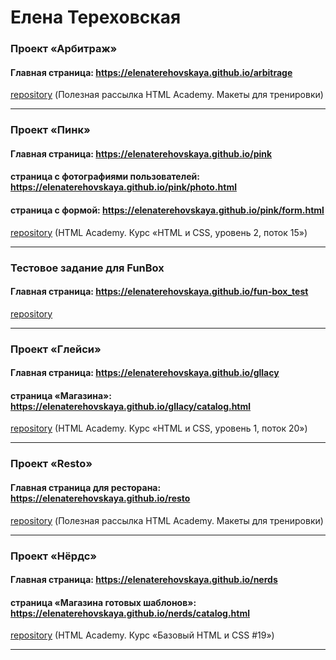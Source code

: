 # Елена Тереховская

### Проект «Арбитраж»
#### Главная страница: <a href="https://elenaterehovskaya.github.io/arbitrage" target="_blank">https://elenaterehovskaya.github.io/arbitrage</a>


[repository](https://github.com/elenaterehovskaya/arbitrage) (Полезная рассылка HTML Academy. Макеты для тренировки)

---

### Проект «Пинк»
#### Главная страница: <a href="https://elenaterehovskaya.github.io/pink" target="_blank">https://elenaterehovskaya.github.io/pink</a>
#### страница с фотографиями пользователей: <a href="https://elenaterehovskaya.github.io/pink/photo.html" target="_blank">https://elenaterehovskaya.github.io/pink/photo.html</a>
#### страница с формой: <a href="https://elenaterehovskaya.github.io/pink/form.html" target="_blank">https://elenaterehovskaya.github.io/pink/form.html</a>

[repository](https://github.com/elenaterehovskaya/524673-pink) (HTML Academy. Курс «HTML и CSS, уровень 2, поток 15»)

---

### Тестовое задание для FunBox
#### Главная страница: <a href="https://elenaterehovskaya.github.io/fun-box_test" target="_blank">https://elenaterehovskaya.github.io/fun-box_test</a>


[repository](https://github.com/elenaterehovskaya/fun-box_test)

---

### Проект «Глейси»
#### Главная страница: <a href="https://elenaterehovskaya.github.io/gllacy" target="_blank">https://elenaterehovskaya.github.io/gllacy</a>
#### страница «Магазина»: <a href="https://elenaterehovskaya.github.io/gllacy/catalog.html" target="_blank">https://elenaterehovskaya.github.io/gllacy/catalog.html</a>

[repository](https://github.com/elenaterehovskaya/524673-gllacy) (HTML Academy. Курс «HTML и CSS, уровень 1, поток 20»)

---

### Проект «Resto»
#### Главная страница для ресторана: <a href="https://elenaterehovskaya.github.io/resto" target="_blank">https://elenaterehovskaya.github.io/resto</a>

[repository](https://github.com/elenaterehovskaya/resto) (Полезная рассылка HTML Academy. Макеты для тренировки)

---

### Проект «Нёрдс»
#### Главная страница: <a href="https://elenaterehovskaya.github.io/nerds" target="_blank">https://elenaterehovskaya.github.io/nerds</a>
#### страница «Магазина готовых шаблонов»: <a href="https://elenaterehovskaya.github.io/nerds/catalog.html" target="_blank">https://elenaterehovskaya.github.io/nerds/catalog.html</a>

[repository](https://github.com/elenaterehovskaya/524673-nerds) (HTML Academy. Курс «Базовый HTML и CSS #19»)

---
